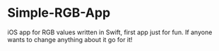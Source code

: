 # Simple-RGB-App
iOS app for RGB values written in Swift, first app just for fun. If anyone wants to change anything about it go for it!
